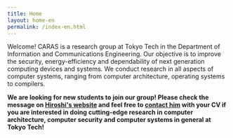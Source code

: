 ```yaml
---
title: Home
layout: home-en
permalink: /index-en.html
---
```


Welcome! CARAS is a research group at Tokyo Tech in the Department of Information and Communications Engineering. Our objective is to improve the security, energy-efficiency and dependability of next generation computing devices and systems. We conduct research in all aspects of computer systems, ranging from computer architecture, operating systems to compilers.

**We are  looking for new students to join our group! Please check the message on [Hiroshi's website](https://hiroshi-sasaki.github.io/index-en.html) and feel free to [contact him](mailto:sasaki@ict.e.titech.ac.jp) with your CV if you are interested in doing cutting-edge research in computer architecture, computer security and computer systems in general at Tokyo Tech!**
